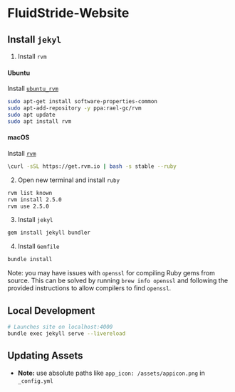 # FluidStride-Website

## Install `jekyl`

1. Install `rvm`

#### Ubuntu
Install [`ubuntu_rvm`](https://github.com/rvm/ubuntu_rvm)
```bash
sudo apt-get install software-properties-common
sudo apt-add-repository -y ppa:rael-gc/rvm
sudo apt update
sudo apt install rvm
```

#### macOS
Install [`rvm`](https://rvm.io/rvm/install)
```bash
\curl -sSL https://get.rvm.io | bash -s stable --ruby
```

2. Open new terminal and install `ruby`
```bash
rvm list known
rvm install 2.5.0
rvm use 2.5.0
```

3. Install `jekyl`
```bash
gem install jekyll bundler
```

4. Install `Gemfile`
```bash
bundle install
```

Note: you may have issues with `openssl` for compiling Ruby gems from source. This
can be solved by running `brew info openssl` and following the provided instructions
to allow compilers to find `openssl`.

## Local Development
```bash
# Launches site on localhost:4000
bundle exec jekyll serve --livereload
```

## Updating Assets
- **Note:** use absolute paths like `app_icon: /assets/appicon.png` in `_config.yml`
